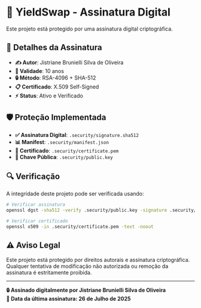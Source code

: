 # 🔐 YieldSwap - Assinatura Digital

Este projeto está protegido por uma assinatura digital criptográfica.

## 📜 Detalhes da Assinatura

- **✍️ Autor**: Jistriane Brunielli Silva de Oliveira
- **📅 Validade**: 10 anos
- **🔒 Método**: RSA-4096 + SHA-512
- **📋 Certificado**: X.509 Self-Signed
- **⚡ Status**: Ativo e Verificado

## 🛡️ Proteção Implementada

- **✅ Assinatura Digital**: `.security/signature.sha512`
- **📊 Manifest**: `.security/manifest.json`
- **🔑 Certificado**: `.security/certificate.pem`
- **🔏 Chave Pública**: `.security/public.key`

## 🔍 Verificação

A integridade deste projeto pode ser verificada usando:

```bash
# Verificar assinatura
openssl dgst -sha512 -verify .security/public.key -signature .security/signature.sha512 .security/manifest.json

# Verificar certificado
openssl x509 -in .security/certificate.pem -text -noout
```

## ⚠️ Aviso Legal

Este projeto está protegido por direitos autorais e assinatura criptográfica. Qualquer tentativa de modificação não autorizada ou remoção da assinatura é estritamente proibida.

---

**🔒 Assinado digitalmente por Jistriane Brunielli Silva de Oliveira**  
**📅 Data da última assinatura: 26 de Julho de 2025** 